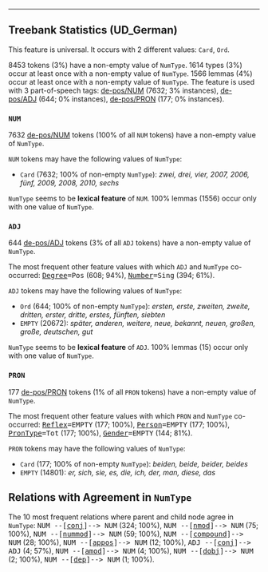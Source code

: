 

--------------------------------------------------------------------------------

## Treebank Statistics (UD_German)

This feature is universal.
It occurs with 2 different values: `Card`, `Ord`.

8453 tokens (3%) have a non-empty value of `NumType`.
1614 types (3%) occur at least once with a non-empty value of `NumType`.
1566 lemmas (4%) occur at least once with a non-empty value of `NumType`.
The feature is used with 3 part-of-speech tags: [de-pos/NUM]() (7632; 3% instances), [de-pos/ADJ]() (644; 0% instances), [de-pos/PRON]() (177; 0% instances).

### `NUM`

7632 [de-pos/NUM]() tokens (100% of all `NUM` tokens) have a non-empty value of `NumType`.

`NUM` tokens may have the following values of `NumType`:

* `Card` (7632; 100% of non-empty `NumType`): <em>zwei, drei, vier, 2007, 2006, fünf, 2009, 2008, 2010, sechs</em>

`NumType` seems to be **lexical feature** of `NUM`. 100% lemmas (1556) occur only with one value of `NumType`.

### `ADJ`

644 [de-pos/ADJ]() tokens (3% of all `ADJ` tokens) have a non-empty value of `NumType`.

The most frequent other feature values with which `ADJ` and `NumType` co-occurred: <tt><a href="Degree.html">Degree</a>=Pos</tt> (608; 94%), <tt><a href="Number.html">Number</a>=Sing</tt> (394; 61%).

`ADJ` tokens may have the following values of `NumType`:

* `Ord` (644; 100% of non-empty `NumType`): <em>ersten, erste, zweiten, zweite, dritten, erster, dritte, erstes, fünften, siebten</em>
* `EMPTY` (20672): <em>später, anderen, weitere, neue, bekannt, neuen, großen, große, deutschen, gut</em>

`NumType` seems to be **lexical feature** of `ADJ`. 100% lemmas (15) occur only with one value of `NumType`.

### `PRON`

177 [de-pos/PRON]() tokens (1% of all `PRON` tokens) have a non-empty value of `NumType`.

The most frequent other feature values with which `PRON` and `NumType` co-occurred: <tt><a href="Reflex.html">Reflex</a>=EMPTY</tt> (177; 100%), <tt><a href="Person.html">Person</a>=EMPTY</tt> (177; 100%), <tt><a href="PronType.html">PronType</a>=Tot</tt> (177; 100%), <tt><a href="Gender.html">Gender</a>=EMPTY</tt> (144; 81%).

`PRON` tokens may have the following values of `NumType`:

* `Card` (177; 100% of non-empty `NumType`): <em>beiden, beide, beider, beides</em>
* `EMPTY` (14801): <em>er, sich, sie, es, die, ich, der, man, diese, das</em>

## Relations with Agreement in `NumType`

The 10 most frequent relations where parent and child node agree in `NumType`:
<tt>NUM --[<a href="../dep/conj.html">conj</a>]--> NUM</tt> (324; 100%),
<tt>NUM --[<a href="../dep/nmod.html">nmod</a>]--> NUM</tt> (75; 100%),
<tt>NUM --[<a href="../dep/nummod.html">nummod</a>]--> NUM</tt> (59; 100%),
<tt>NUM --[<a href="../dep/compound.html">compound</a>]--> NUM</tt> (28; 100%),
<tt>NUM --[<a href="../dep/appos.html">appos</a>]--> NUM</tt> (12; 100%),
<tt>ADJ --[<a href="../dep/conj.html">conj</a>]--> ADJ</tt> (4; 57%),
<tt>NUM --[<a href="../dep/amod.html">amod</a>]--> NUM</tt> (4; 100%),
<tt>NUM --[<a href="../dep/dobj.html">dobj</a>]--> NUM</tt> (2; 100%),
<tt>NUM --[<a href="../dep/dep.html">dep</a>]--> NUM</tt> (1; 100%).

